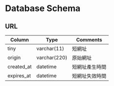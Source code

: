 # Database Schema

## URL

| Column     | Type           | Comments |
| ---------- | -------------- | -------- |
| tiny       | varchar(11)    | 短網址 |
| origin     | varchar(220)   | 原始網址 |
| created_at | datetime       | 短網址產生時間 |
| expires_at | datetime       | 短網址失效時間 |